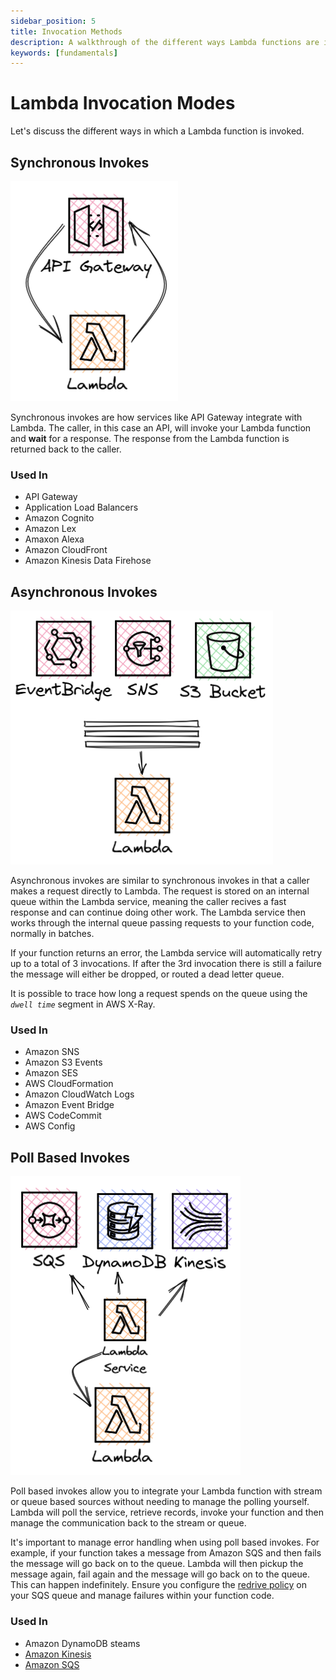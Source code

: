 ```yaml
---
sidebar_position: 5
title: Invocation Methods
description: A walkthrough of the different ways Lambda functions are invoked
keywords: [fundamentals]
---
```


# Lambda Invocation Modes

Let's discuss the different ways in which a Lambda function is invoked.

## Synchronous Invokes

![Lambda synchronous invocation diagram](/img/sync-invoke.png)

Synchronous invokes are how services like API Gateway integrate with Lambda. The caller, in this case an API, will invoke your Lambda function and **wait** for a response. The response from the Lambda function is returned back to the caller.

### Used In

- API Gateway
- Application Load Balancers
- Amazon Cognito
- Amazon Lex
- Amaxon Alexa
- Amazon CloudFront
- Amazon Kinesis Data Firehose

## Asynchronous Invokes

![Lambda asynchronous invocation diagram](/img/async-invokes.png)

Asynchronous invokes are similar to synchronous invokes in that a caller makes a request directly to Lambda. The request is stored on an internal queue within the Lambda service, meaning the caller recives a fast response and can continue doing other work. The Lambda service then works through the internal queue passing requests to your function code, normally in batches.

If your function returns an error, the Lambda service will automatically retry up to a total of 3 invocations. If after the 3rd invocation there is still a failure the message will either be dropped, or routed a dead letter queue.

It is possible to trace how long a request spends on the queue using the _`dwell time`_ segment in AWS X-Ray.

### Used In

- Amazon SNS
- Amazon S3 Events
- Amazon SES
- AWS CloudFormation
- Amazon CloudWatch Logs
- Amazon Event Bridge
- AWS CodeCommit
- AWS Config

## Poll Based Invokes

![Lambda poll-based invocation diagram](/img/poll-based-invokes.png)

Poll based invokes allow you to integrate your Lambda function with stream or queue based sources without needing to manage the polling yourself. Lambda will poll the service, retrieve records, invoke your function and then manage the communication back to the stream or queue.

It's important to manage error handling when using poll based invokes. For example, if your function takes a message from Amazon SQS and then fails the message will go back on to the queue. Lambda will then pickup the message again, fail again and the message will go back on to the queue. This can happen indefinitely. Ensure you configure the [redrive policy](https://docs.aws.amazon.com/AWSSimpleQueueService/latest/SQSDeveloperGuide/sqs-dead-letter-queues.html) on your SQS queue and manage failures within your function code.

### Used In

- Amazon DynamoDB steams
- [Amazon Kinesis](/docs/patterns/messaging-patterns/sam-lambda-kinesis-message-processor.md)
- [Amazon SQS](/docs/patterns/messaging-patterns/sam-lambda-sqs-message-processor.md)
